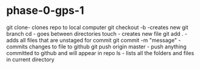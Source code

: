 # phase-0-gps-1
git clone- clones repo to local computer
git checkout -b -creates new git branch
cd - goes between directories
touch - creates new file
git add . -adds all files that are unstaged for commit
git commit -m "message" - commits changes to file to github
git push origin master - push anything committed to github and will appear in repo
ls - lists all the folders and files in current directory


